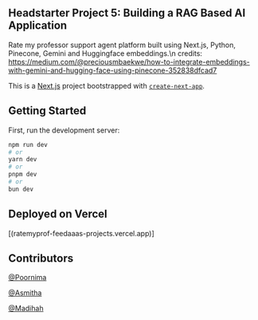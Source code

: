 ## Headstarter Project 5: Building a RAG Based AI Application
Rate my professor support agent platform built using Next.js, Python, Pinecone, Gemini and Huggingface embeddings.\n
credits: https://medium.com/@preciousmbaekwe/how-to-integrate-embeddings-with-gemini-and-hugging-face-using-pinecone-352838dfcad7

This is a [Next.js](https://nextjs.org/) project bootstrapped with [`create-next-app`](https://github.com/vercel/next.js/tree/canary/packages/create-next-app).

## Getting Started

First, run the development server:

```bash
npm run dev
# or
yarn dev
# or
pnpm dev
# or
bun dev
```

## Deployed on Vercel 
[(ratemyprof-feedaaas-projects.vercel.app)]

## Contributors

[@Poornima](https://github.com/Nima0803)

[@Asmitha](https://github.com/Asmitha-KK)

[@Madihah](https://github.com/madihah19)
